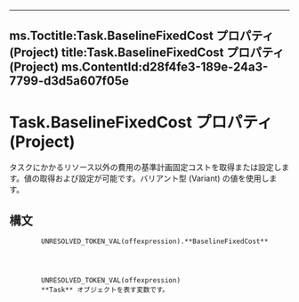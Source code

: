 

---
ms.Toctitle:Task.BaselineFixedCost プロパティ (Project)
title:Task.BaselineFixedCost プロパティ (Project)
ms.ContentId:d28f4fe3-189e-24a3-7799-d3d5a607f05e
---
# Task.BaselineFixedCost プロパティ (Project)




タスクにかかるリソース以外の費用の基準計画固定コストを取得または設定します。値の取得および設定が可能です。バリアント型 (Variant) の値を使用します。

## 構文

            UNRESOLVED_TOKEN_VAL(offexpression).**BaselineFixedCost**




            UNRESOLVED_TOKEN_VAL(offexpression)
            **Task** オブジェクトを表す変数です。




